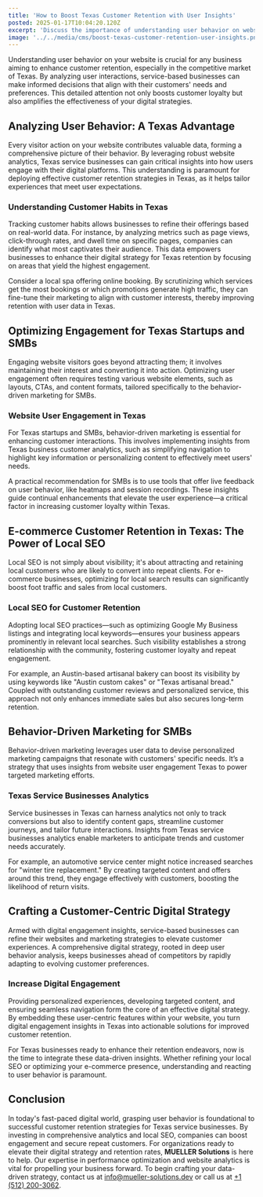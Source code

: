 ```yaml
---
title: 'How to Boost Texas Customer Retention with User Insights'
posted: 2025-01-17T10:04:20.120Z
excerpt: 'Discuss the importance of understanding user behavior on websites and how analyzing this data can help Texas service businesses enhance customer retention strategies.'
image: '../../media/cms/boost-texas-customer-retention-user-insights.png'
---
```


Understanding user behavior on your website is crucial for any business aiming to enhance customer retention, especially in the competitive market of Texas. By analyzing user interactions, service-based businesses can make informed decisions that align with their customers' needs and preferences. This detailed attention not only boosts customer loyalty but also amplifies the effectiveness of your digital strategies.

## Analyzing User Behavior: A Texas Advantage

Every visitor action on your website contributes valuable data, forming a comprehensive picture of their behavior. By leveraging robust website analytics, Texas service businesses can gain critical insights into how users engage with their digital platforms. This understanding is paramount for deploying effective customer retention strategies in Texas, as it helps tailor experiences that meet user expectations.

### Understanding Customer Habits in Texas

Tracking customer habits allows businesses to refine their offerings based on real-world data. For instance, by analyzing metrics such as page views, click-through rates, and dwell time on specific pages, companies can identify what most captivates their audience. This data empowers businesses to enhance their digital strategy for Texas retention by focusing on areas that yield the highest engagement.

Consider a local spa offering online booking. By scrutinizing which services get the most bookings or which promotions generate high traffic, they can fine-tune their marketing to align with customer interests, thereby improving retention with user data in Texas.

## Optimizing Engagement for Texas Startups and SMBs

Engaging website visitors goes beyond attracting them; it involves maintaining their interest and converting it into action. Optimizing user engagement often requires testing various website elements, such as layouts, CTAs, and content formats, tailored specifically to the behavior-driven marketing for SMBs.

### Website User Engagement in Texas

For Texas startups and SMBs, behavior-driven marketing is essential for enhancing customer interactions. This involves implementing insights from Texas business customer analytics, such as simplifying navigation to highlight key information or personalizing content to effectively meet users' needs.

A practical recommendation for SMBs is to use tools that offer live feedback on user behavior, like heatmaps and session recordings. These insights guide continual enhancements that elevate the user experience—a critical factor in increasing customer loyalty within Texas.

## E-commerce Customer Retention in Texas: The Power of Local SEO

Local SEO is not simply about visibility; it's about attracting and retaining local customers who are likely to convert into repeat clients. For e-commerce businesses, optimizing for local search results can significantly boost foot traffic and sales from local customers.

### Local SEO for Customer Retention

Adopting local SEO practices—such as optimizing Google My Business listings and integrating local keywords—ensures your business appears prominently in relevant local searches. Such visibility establishes a strong relationship with the community, fostering customer loyalty and repeat engagement.

For example, an Austin-based artisanal bakery can boost its visibility by using keywords like "Austin custom cakes" or "Texas artisanal bread." Coupled with outstanding customer reviews and personalized service, this approach not only enhances immediate sales but also secures long-term retention.

## Behavior-Driven Marketing for SMBs

Behavior-driven marketing leverages user data to devise personalized marketing campaigns that resonate with customers' specific needs. It’s a strategy that uses insights from website user engagement Texas to power targeted marketing efforts.

### Texas Service Businesses Analytics

Service businesses in Texas can harness analytics not only to track conversions but also to identify content gaps, streamline customer journeys, and tailor future interactions. Insights from Texas service businesses analytics enable marketers to anticipate trends and customer needs accurately.

For example, an automotive service center might notice increased searches for "winter tire replacement." By creating targeted content and offers around this trend, they engage effectively with customers, boosting the likelihood of return visits.

## Crafting a Customer-Centric Digital Strategy

Armed with digital engagement insights, service-based businesses can refine their websites and marketing strategies to elevate customer experiences. A comprehensive digital strategy, rooted in deep user behavior analysis, keeps businesses ahead of competitors by rapidly adapting to evolving customer preferences.

### Increase Digital Engagement

Providing personalized experiences, developing targeted content, and ensuring seamless navigation form the core of an effective digital strategy. By embedding these user-centric features within your website, you turn digital engagement insights in Texas into actionable solutions for improved customer retention.

For Texas businesses ready to enhance their retention endeavors, now is the time to integrate these data-driven insights. Whether refining your local SEO or optimizing your e-commerce presence, understanding and reacting to user behavior is paramount.

## Conclusion

In today's fast-paced digital world, grasping user behavior is foundational to successful customer retention strategies for Texas service businesses. By investing in comprehensive analytics and local SEO, companies can boost engagement and secure repeat customers. For organizations ready to elevate their digital strategy and retention rates, **MUELLER Solutions** is here to help. Our expertise in performance optimization and website analytics is vital for propelling your business forward. To begin crafting your data-driven strategy, contact us at [info@mueller-solutions.dev](mailto:info@mueller-solutions.dev) or call us at [+1 (512) 200-3062](tel:+15122003062).
